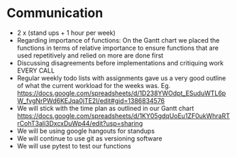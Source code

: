# Communication
* 2 x (stand ups + 1 hour per week)
* Regarding importance of functions: On the Gantt chart we placed the functions in terms of relative importance to ensure functions that are used repetitively and relied on more are done first 
* Discussing disagreements before implementations and critiquing work EVERY CALL
* Regular weekly todo lists with assignments gave us a very good outline of what the current workload for the weeks was. Eg. https://docs.google.com/spreadsheets/d/1D238YWOdpt_ESuduWTL6pW_fvgNrPWd6KEJqa0jTE2I/edit#gid=1386834576
* We will stick with the time plan as outlined in our Gantt chart https://docs.google.com/spreadsheets/d/1KY05gdqUoEu1ZF0ukWhraRTrCohT3ali3DxcxDuWp44/edit?usp=sharing
* We will be using google hangouts for standups
* We will continue to use git as versioning software
* We will use pytest to test our functions